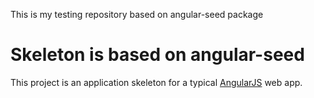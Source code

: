 This is my testing repository based on angular-seed package


# Skeleton is based on angular-seed 

This project is an application skeleton for a typical [AngularJS](http://angularjs.org/) web app.
